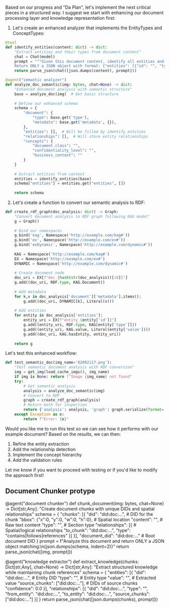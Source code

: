 Based on our progress and "Da Plan", let's implement the next critical pieces in a structured way. I suggest we start with enhancing our document processing layer and knowledge representation first:

1. Let's create an enhanced analyzer that implements the EntityTypes and ConceptTypes:

```python
@tool
def identify_entities(content: dict) -> dict:
    "Extract entities and their types from document content"
    chat = Chat(model)
    prompt = """Given this document content, identify all entities and their types.
    Return ONLY a JSON object with format: {"entities": [{"id": "", "type": "", "value": "", "confidence": 0.0}]}"""
    return parse_json(chat([json.dumps(content), prompt]))

@agent("semantic analyzer")
def analyze_doc_semantic(img: bytes, chat=None) -> dict:
    "Enhanced document analysis with semantic structure"
    base = analyze_doc(img)  # Get basic structure
    
    # Define our enhanced schema
    schema = {
        "document": {
            "type": base.get('type'),
            "metadata": base.get('metadata', {}),
        },
        "entities": [],  # Will be filled by identify_entities
        "relationships": [],  # Will store entity relationships
        "concepts": {
            "document_class": "",
            "confidentiality_level": "",
            "business_context": ""
        }
    }
    
    # Extract entities from content
    entities = identify_entities(base)
    schema["entities"] = entities.get("entities", [])
    
    return schema
```

2. Let's create a function to convert our semantic analysis to RDF:

```python
def create_rdf_graph(doc_analysis: dict) -> Graph:
    "Convert document analysis to RDF graph following KAG model"
    g = Graph()
    
    # Bind our namespaces
    g.bind('kag', Namespace('http://example.com/kag#'))
    g.bind('ex', Namespace('http://example.com/ex#'))
    g.bind('exDynamic', Namespace('http://example.com/dynamic#'))
    
    KAG = Namespace('http://example.com/kag#')
    EX = Namespace('http://example.com/ex#')
    DYNAMIC = Namespace('http://example.com/dynamic#')
    
    # Create document node
    doc_uri = EX[f"doc_{hash(str(doc_analysis))[:8]}"]
    g.add((doc_uri, RDF.type, KAG.Document))
    
    # Add metadata
    for k,v in doc_analysis['document']['metadata'].items():
        g.add((doc_uri, DYNAMIC[k], Literal(v)))
    
    # Add entities
    for entity in doc_analysis['entities']:
        entity_uri = EX[f"entity_{entity['id']}"]
        g.add((entity_uri, RDF.type, KAG[entity['type']]))
        g.add((entity_uri, KAG.value, Literal(entity['value'])))
        g.add((doc_uri, KAG.hasEntity, entity_uri))
    
    return g
```

Let's test this enhanced workflow:

```python
def test_semantic_doc(img_name='82092117.png'):
    "Test semantic document analysis with RDF conversion"
    img = get_img(load_cache_imgs(), img_name)
    if img is None: return f"Image {img_name} not found"
    try:
        # Get semantic analysis
        analysis = analyze_doc_semantic(img)
        # Convert to RDF
        graph = create_rdf_graph(analysis)
        # Return both for inspection
        return {'analysis': analysis, 'graph': graph.serialize(format='turtle')}
    except Exception as e: 
        return f"Error: {e}"
```

Would you like me to run this test so we can see how it performs with our example document? Based on the results, we can then:

1. Refine the entity extraction
2. Add the relationship detection
3. Implement the concept hierarchy
4. Add the validation rules

Let me know if you want to proceed with testing or if you'd like to modify the approach first!


## Document Chunker protype
@agent("document chunker")
def chunk_document(img: bytes, chat=None) -> Dict[str,Any]:
    "Create document chunks with unique DIDs and spatial relationships"
    schema = {
        "chunks": [{
            "did": "did:doc:...",  # DID for the chunk
            "bbox": {"x":0, "y":0, "w":0, "h":0},  # Spatial location
            "content": "",  # Raw text content
            "type": "",    # Section type
            "relationships": [{  # Spatial/logical relationships
                "to_chunk": "did:doc:...",
                "type": "contains|follows|references"
            }]
        }],
        "document_did": "did:doc:..."  # Root document DID
    }
    prompt = f"Analyze this document and return ONLY a JSON object matching:\n{json.dumps(schema, indent=2)}"
    return parse_json(chat([img, prompt]))

@agent("knowledge extractor") 
def extract_knowledge(chunks: Dict[str,Any], chat=None) -> Dict[str,Any]:
    "Extract structured knowledge while maintaining chunk references"
    schema = {
        "entities": [{
            "did": "did:doc:...",  # Entity DID
            "type": "",  # Entity type
            "value": "", # Extracted value
            "source_chunks": ["did:doc:..."],  # DIDs of source chunks
            "confidence": 0.0
        }],
        "relationships": [{
            "did": "did:doc:...",
            "type": "",
            "from_entity": "did:doc:...",
            "to_entity": "did:doc:...", 
            "source_chunks": ["did:doc:..."]
        }]
    }
    return parse_json(chat([json.dumps(chunks), prompt]))


